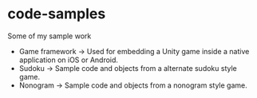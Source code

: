 # code-samples
Some of my sample work

- Game framework -> Used for embedding a Unity game inside a native application on iOS or Android.
- Sudoku -> Sample code and objects from a alternate sudoku style game.
- Nonogram -> Sample code and objects from a nonogram style game.
